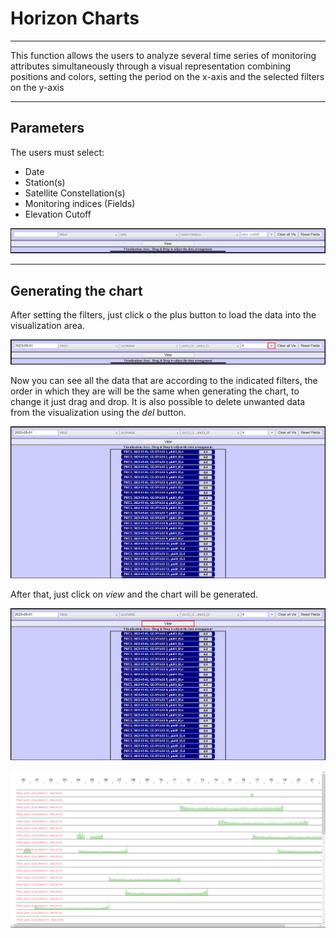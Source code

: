# Horizon Charts

* * *

This function allows the users to analyze several time series of monitoring attributes simultaneously through a visual representation combining positions and colors, setting the period on the x-axis and the selected filters on the y-axis

* * *

## **Parameters**

The users must select:

 - Date
 - Station(s)
 - Satellite Constellation(s)
 - Monitoring indices (Fields)
 - Elevation Cutoff

![Inputs](images/hc/params.PNG)

* * *

## **Generating the chart**

After setting the filters, just click o the plus button to load the data into the visualization area.

![Inputs](images/hc/plus.png)

Now you can see all the data that are according to the indicated filters, the order in which they are will be the same when generating the chart, to change it just drag and drop. It is also possible to delete unwanted data from the visualization using the *del* button.

![Data](images/hc/data.PNG)

After that, just click on *view* and the chart will be generated.

![View](images/hc/view.png)

![View](images/hc/chart.PNG)




